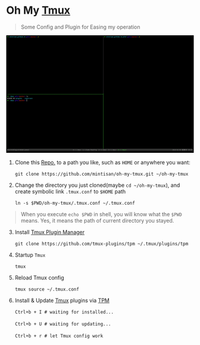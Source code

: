 # Oh My [Tmux](http://tmux.github.io/)

> Some Config and Plugin for Easing my operation

![](./attach/final_effect.png)

1. Clone this [Repo.](https://github.com/mintisan/oh-my-tmux) to a path you like, such as `HOME` or anywhere you want:

    ```
    git clone https://github.com/mintisan/oh-my-tmux.git ~/oh-my-tmux
    ```

2. Change the directory you just cloned(maybe `cd ~/oh-my-tmux`), and create symbolic link `.tmux.conf` to `$HOME` path

    ```
    ln -s $PWD/oh-my-tmux/.tmux.conf ~/.tmux.conf
    ```
> When you execute `echo $PWD` in shell, you will know what the `$PWD` means. 
> Yes, it means the path of current directory you stayed.

3. Install [Tmux Plugin Manager](https://github.com/tmux-plugins/tpm)

    ```
    git clone https://github.com/tmux-plugins/tpm ~/.tmux/plugins/tpm
    ```

4. Startup `Tmux`

    ```
    tmux
    ```

5. Reload Tmux config

    ```
    tmux source ~/.tmux.conf
    ```

6. Install & Update [Tmux](http://tmux.github.io/) plugins via [TPM](https://github.com/tmux-plugins/tpm)

    ```
    Ctrl+b + I # waiting for installed...

    Ctrl+b + U # waiting for updating...

    Ctrl+b + r # let Tmux config work
    ```
